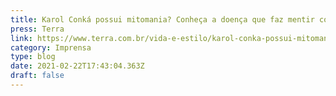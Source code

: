 ```yaml
---
title: Karol Conká possui mitomania? Conheça a doença que faz mentir compulsivamente
press: Terra
link: https://www.terra.com.br/vida-e-estilo/karol-conka-possui-mitomania-conheca-a-doenca-que-faz-mentir-compulsivamente,4b909d3b5fbedbd9899bab50c49bdb55wmwrey1q.html
category: Imprensa
type: blog
date: 2021-02-22T17:43:04.363Z
draft: false
---
```

